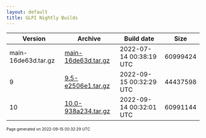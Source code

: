 ```yaml
---
layout: default
title: GLPI Nightly Builds
---
```


Version|Archive|Build date|Size
---|---|---|---
main-16de63d.tar.gz|[main-16de63d.tar.gz](main-16de63d.tar.gz)|2022-07-14 00:38:19 UTC|60999424
9|[9.5-e2506e1.tar.gz](9.5-e2506e1.tar.gz)|2022-09-15 00:32:29 UTC|44437598
10|[10.0-938a234.tar.gz](10.0-938a234.tar.gz)|2022-09-14 00:32:01 UTC|60991144

<font size="1">Page generated on 2022-09-15 00:32:29 UTC</font>

